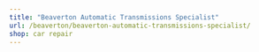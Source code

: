 ```yaml
---
title: "Beaverton Automatic Transmissions Specialist"
url: /beaverton/beaverton-automatic-transmissions-specialist/
shop: car repair
---
```

